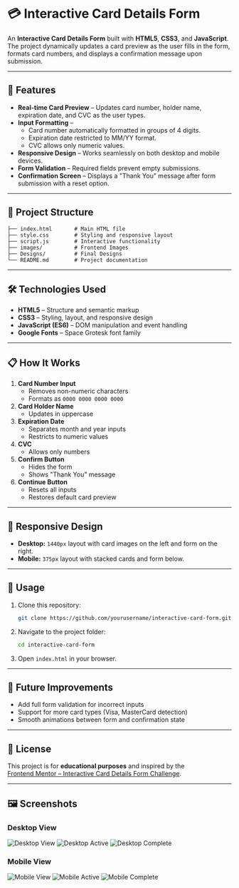 # 💳 Interactive Card Details Form

An **Interactive Card Details Form** built with **HTML5**, **CSS3**, and **JavaScript**.  
The project dynamically updates a card preview as the user fills in the form, formats card numbers, and displays a confirmation message upon submission.

---

## 🚀 Features

- **Real-time Card Preview** – Updates card number, holder name, expiration date, and CVC as the user types.
- **Input Formatting** –  
  - Card number automatically formatted in groups of 4 digits.  
  - Expiration date restricted to MM/YY format.  
  - CVC allows only numeric values.
- **Responsive Design** – Works seamlessly on both desktop and mobile devices.
- **Form Validation** – Required fields prevent empty submissions.
- **Confirmation Screen** – Displays a "Thank You" message after form submission with a reset option.
---

## 📂 Project Structure

```
├── index.html       # Main HTML file
├── style.css        # Styling and responsive layout
├── script.js        # Interactive functionality
├── images/          # Frontend Images
├── Designs/         # Final Designs
└── README.md        # Project documentation
```

---

## 🛠️ Technologies Used

- **HTML5** – Structure and semantic markup
- **CSS3** – Styling, layout, and responsive design
- **JavaScript (ES6)** – DOM manipulation and event handling
- **Google Fonts** – Space Grotesk font family

---

## 📋 How It Works

1. **Card Number Input**
   - Removes non-numeric characters
   - Formats as `0000 0000 0000 0000`
2. **Card Holder Name**
   - Updates in uppercase
3. **Expiration Date**
   - Separates month and year inputs
   - Restricts to numeric values
4. **CVC**
   - Allows only numbers
5. **Confirm Button**
   - Hides the form
   - Shows "Thank You" message
6. **Continue Button**
   - Resets all inputs
   - Restores default card preview

---

## 📱 Responsive Design

- **Desktop:** `1440px` layout with card images on the left and form on the right.
- **Mobile:** `375px` layout with stacked cards and form below.

---

## 🎯 Usage

1. Clone this repository:
   ```bash
   git clone https://github.com/yourusername/interactive-card-form.git
   ```
2. Navigate to the project folder:
   ```bash
   cd interactive-card-form
   ```
3. Open `index.html` in your browser.

---

## 📌 Future Improvements

- Add full form validation for incorrect inputs
- Support for more card types (Visa, MasterCard detection)
- Smooth animations between form and confirmation state

---

## 📜 License

This project is for **educational purposes** and inspired by the  
[Frontend Mentor – Interactive Card Details Form Challenge](https://www.frontendmentor.io/challenges/interactive-card-details-form-XpS8cKZDWw).

---


## 🖼️ Screenshots

### Desktop View
![Desktop View](./Designs/Desktop%20View.png)
![Desktop Active](./Designs/Desktop%20Active.png)
![Desktop Complete](./Designs/Desktop%20Complete.png)

### Mobile View
![Mobile View](./Designs/Mobile%20View.jpg)
![Mobile Active](./Designs/Mobile%20Active.jpg)
![Mobile Complete](./Designs/Mobile%20Complete.jpg)
